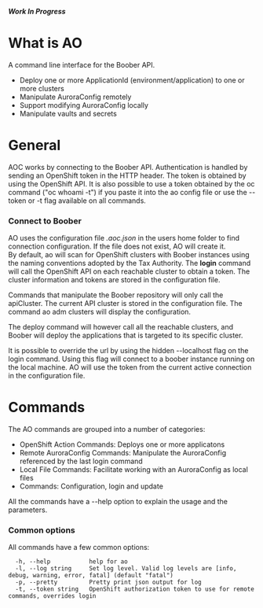 **_Work In Progress_**
# What is AO
A command line interface for the Boober API.
  * Deploy one or more ApplicationId (environment/application) to one or more clusters
  * Manipulate AuroraConfig remotely
  * Support modifying AuroraConfig locally
  * Manipulate vaults and secrets

# General
AOC works by connecting to the Boober API.  Authentication is handled by sending an 
OpenShift token in the HTTP header.
The token is obtained by using the OpenShift API. It is also possible to use a token obtained
by the oc command ("oc whoami -t") if you paste it into the ao config file or use the --token or -t flag available on all commands.

### Connect to Boober
AO uses the configuration file _.aoc.json_ in the users home folder to find connection configuration.  If the file does not exist, AO will create it.  
By default, ao will scan for OpenShift clusters with Boober instances using the naming 
conventions adopted by the Tax Authority.  The **login** command will call the OpenShift 
API on each reachable cluster to obtain a token.  The cluster information and tokens are 
 stored in the configuration file.  

Commands that manipulate the Boober repository will only call the apiCluster.  The current API cluster is stored in the configuration file.  The command ao adm clusters will display the configuration.

The deploy command
will however call all the reachable clusters, and Boober will deploy the applications that
is targeted to its specific cluster.

It is possible to override the url by using the hidden --localhost flag on the login command.  Using this flag will connect to a boober instance running on the local machine.  AO will use the token from the current active connection in the configuration file.

# Commands
The AO commands are grouped into a number of categories:
- OpenShift Action Commands: Deploys one or more applicatons
- Remote AuroraConfig Commands: Manipulate the AuroraConfig referenced by the last login command
- Local File Commands: Facilitate working with an AuroraConfig as local files
- Commands: Configuration, login and update
 
All the commands have a --help option to explain the usage and the parameters.

### Common options
All commands have a few common options:
````
  -h, --help           help for ao
  -l, --log string     Set log level. Valid log levels are [info, debug, warning, error, fatal] (default "fatal")
  -p, --pretty         Pretty print json output for log
  -t, --token string   OpenShift authorization token to use for remote commands, overrides login
````


